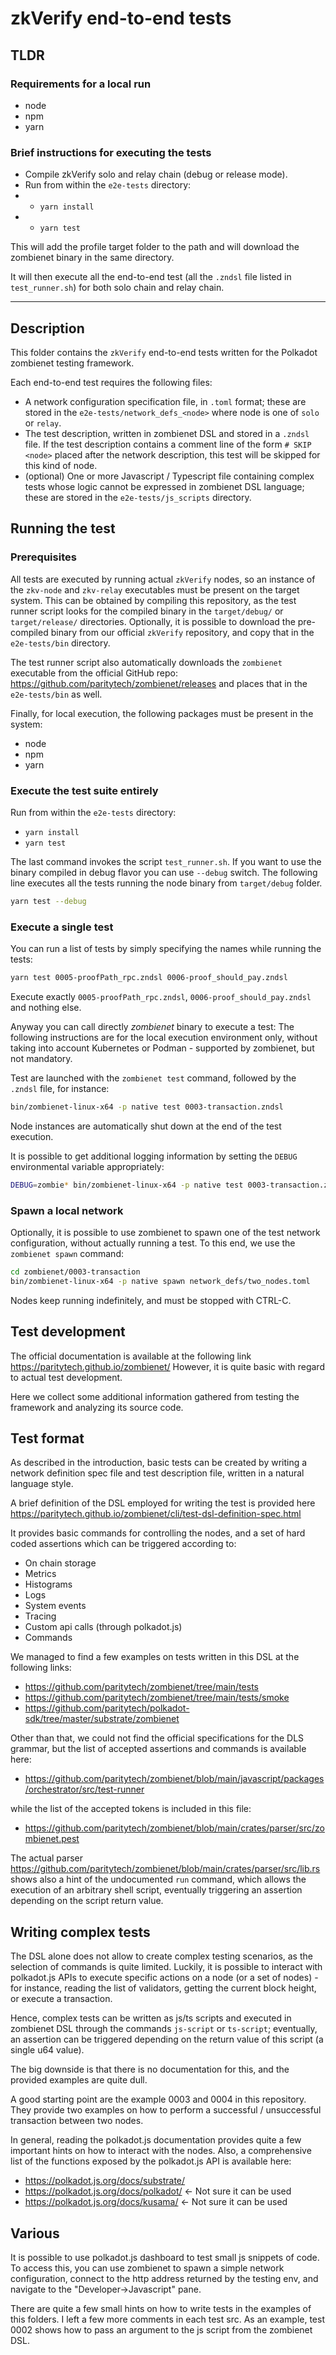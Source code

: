 # zkVerify end-to-end tests

## TLDR

### Requirements for a local run

- node
- npm
- yarn

### Brief instructions for executing the tests

- Compile zkVerify solo and relay chain (debug or release mode).
- Run from within the `e2e-tests` directory:
- - `yarn install`
- - `yarn test`

This will add the profile target folder to the path and will download the zombienet binary in the same directory.

It will then execute all the end-to-end test (all the `.zndsl` file listed in `test_runner.sh`) for both
solo chain and relay chain.

---

## Description

This folder contains the `zkVerify` end-to-end tests written for the Polkadot zombienet testing framework.

Each end-to-end test requires the following files:

- A network configuration specification file, in `.toml` format; these are stored in the `e2e-tests/network_defs_<node>`
  where node is one of `solo` or `relay`.
- The test description, written in zombienet DSL and stored in a `.zndsl` file. If the test description contains
  a comment line of the form `# SKIP <node>` placed after the network description, this test will be skipped for 
  this kind of node.
- (optional) One or more Javascript / Typescript file containing complex tests whose logic cannot be expressed 
  in zombienet DSL language; these are stored in the `e2e-tests/js_scripts` directory.

## Running the test

### Prerequisites

All tests are executed by running actual `zkVerify` nodes, so an instance of the
`zkv-node` and `zkv-relay` executables must be present on the target system. 
This can be obtained by compiling this repository, as the test runner script looks for the compiled binary in the `target/debug/` or `target/release/` directories. Optionally, it is possible to download the pre-compiled binary from our official `zkVerify` repository, and copy that in the `e2e-tests/bin` directory.

The test runner script also automatically downloads the `zombienet` executable from the official GitHub repo: <https://github.com/paritytech/zombienet/releases> and places that in the `e2e-tests/bin` as well.

Finally, for local execution, the following packages must be present in the system:

- node
- npm
- yarn

### Execute the test suite entirely

Run from within the `e2e-tests` directory:

- `yarn install`
- `yarn test`

The last command invokes the script `test_runner.sh`. If you want to use the binary compiled in
debug flavor you can use `--debug` switch. The following line executes all the tests running the node binary
from `target/debug` folder.

```sh
yarn test --debug
```

### Execute a single test

You can run a list of tests by simply specifying the names while running the tests:

```sh
yarn test 0005-proofPath_rpc.zndsl 0006-proof_should_pay.zndsl
```

Execute exactly `0005-proofPath_rpc.zndsl`, `0006-proof_should_pay.zndsl` and nothing else.

Anyway you can call directly _zombienet_ binary to execute a test: The following instructions are for the
local execution environment only, without taking into account Kubernetes or Podman - supported by zombienet, 
but not mandatory.

Test are launched with the `zombienet test` command, followed by the `.zndsl` file, for instance:

```sh
bin/zombienet-linux-x64 -p native test 0003-transaction.zndsl
```

Node instances are automatically shut down at the end of the test execution.

It is possible to get additional logging information by setting the `DEBUG` environmental variable appropriately:

```sh
DEBUG=zombie* bin/zombienet-linux-x64 -p native test 0003-transaction.zndsl
```

### Spawn a local network

Optionally, it is possible to use zombienet to spawn one of the test network configuration, without actually running a test. To this end, we use the `zombienet spawn` command:

```sh
cd zombienet/0003-transaction
bin/zombienet-linux-x64 -p native spawn network_defs/two_nodes.toml
```

Nodes keep running indefinitely, and must be stopped with CTRL-C.

## Test development

The official documentation is available at the following link <https://paritytech.github.io/zombienet/>
However, it is quite basic with regard to actual test development.

Here we collect some additional information gathered from testing the framework and analyzing its source code.

## Test format

As described in the introduction, basic tests can be created by writing a network definition spec file and test description file, written in a natural language style.

A brief definition of the DSL employed for writing the test is provided here <https://paritytech.github.io/zombienet/cli/test-dsl-definition-spec.html>

It provides basic commands for controlling the nodes, and a set of hard coded assertions which can be triggered according to:

- On chain storage
- Metrics
- Histograms
- Logs
- System events
- Tracing
- Custom api calls (through polkadot.js)
- Commands

We managed to find a few examples on tests written in this DSL at the following links:

- <https://github.com/paritytech/zombienet/tree/main/tests>
- <https://github.com/paritytech/zombienet/tree/main/tests/smoke>
- <https://github.com/paritytech/polkadot-sdk/tree/master/substrate/zombienet>

Other than that, we could not find the official specifications for the DLS grammar, but the list of accepted assertions and commands is available here:

- <https://github.com/paritytech/zombienet/blob/main/javascript/packages/orchestrator/src/test-runner>

while the list of the accepted tokens is included in this file:

- <https://github.com/paritytech/zombienet/blob/main/crates/parser/src/zombienet.pest>

The actual parser <https://github.com/paritytech/zombienet/blob/main/crates/parser/src/lib.rs> shows also a hint of the undocumented `run` command, which allows the execution of an arbitrary shell script, eventually triggering an assertion depending on the script return value.

## Writing complex tests

The DSL alone does not allow to create complex testing scenarios, as the selection of commands is quite limited. Luckily, it is possible to interact with polkadot.js APIs to execute specific actions on a node (or a set of nodes) - for instance, reading the list of validators, getting the current block height, or execute a transaction.

Hence, complex tests can be written as js/ts scripts and executed in zombienet DSL through the commands `js-script` or `ts-script`; eventually, an assertion can be triggered depending on the return value of this script (a single u64 value).

The big downside is that there is no documentation for this, and the provided examples are quite dull.

A good starting point are the example 0003 and 0004 in this repository. They provide two examples on how to perform a successful / unsuccessful transaction between two nodes.

In general, reading the polkadot.js documentation provides quite a few important hints on how to interact with the nodes. Also, a comprehensive list of the functions exposed by the polkadot.js API is available here:

- <https://polkadot.js.org/docs/substrate/>
- <https://polkadot.js.org/docs/polkadot/>    <- Not sure it can be used
- <https://polkadot.js.org/docs/kusama/>      <- Not sure it can be used

## Various

It is possible to use polkadot.js dashboard to test small js snippets of code. To access this, you can use zombienet to spawn a simple network configuration, connect to the http address returned by the testing env, and navigate to the "Developer->Javascript" pane.

There are quite a few small hints on how to write tests in the examples of this folders. I left a few more comments in each test src. As an example, test 0002 shows how to pass an argument to the js script from the zombienet DSL.

